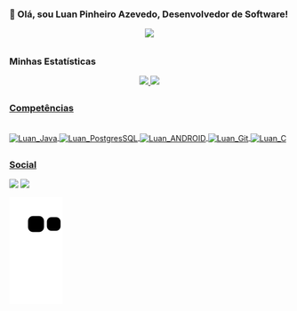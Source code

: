 ### 👋 Olá, sou Luan Pinheiro Azevedo, Desenvolvedor de Software!

<div align="center">
<img src="https://github.com/Luan-Pinheiro/Luan-Pinheiro/assets/81595615/c6dc8aa9-552f-48e8-95c2-bce4c0008362" width="760px" />
</div>

##
### Minhas Estatísticas
<div align="center">
  <a href="https://github.com/Luan-Pinheiro">
  <img height="180em" src="https://github-readme-stats.vercel.app/api?username=Luan-Pinheiro&show_icons=true&theme=midnight-purple&include_all_commits=true&count_private=true"/>
  <img height="180em" src="https://github-readme-stats.vercel.app/api/top-langs/?username=Luan-Pinheiro&layout=compact&langs_count=7&theme=midnight-purple"/>
</div>
  

##
### Competências
<div style="display: inline_block"><br>

  <img align="center" alt="Luan_Java" height="55" width="55" src="https://cdn.jsdelivr.net/gh/devicons/devicon/icons/java/java-original-wordmark.svg">
  <img align="center" alt="Luan_PostgresSQL" height="38" width="43" src="https://cdn.jsdelivr.net/gh/devicons/devicon/icons/postgresql/postgresql-original.svg">
  <img align="center" alt="Luan_ANDROID" height="35" width="45" src="https://cdn.jsdelivr.net/gh/devicons/devicon/icons/android/android-plain.svg">
  <img align="center" alt="Luan_Git" height="35" width="40" src="https://cdn.jsdelivr.net/gh/devicons/devicon/icons/git/git-original.svg">
  <img align="center" alt="Luan_C" height="35" width="45" src="https://cdn.jsdelivr.net/gh/devicons/devicon/icons/c/c-original.svg">
          
</div>
  
##
### Social
  
 <div> 
  <a href="https://www.linkedin.com/in/luan-pinheiro-azevedo/" target="_blank"><img src="https://img.shields.io/badge/-LinkedIn-%230077B5?style=for-the-badge&logo=linkedin&logoColor=white" target="_blank"></a>
   <a href = "mailto:lpazevedodev@gmail.com"><img src="https://img.shields.io/badge/-Gmail-%23333?style=for-the-badge&logo=gmail&logoColor=white" target="_blank"></a>
   
  ![Snake animation](https://github.com/Luan-Pinheiro/Luan-Pinheiro/blob/output/github-contribution-grid-snake.svg)
</div>

